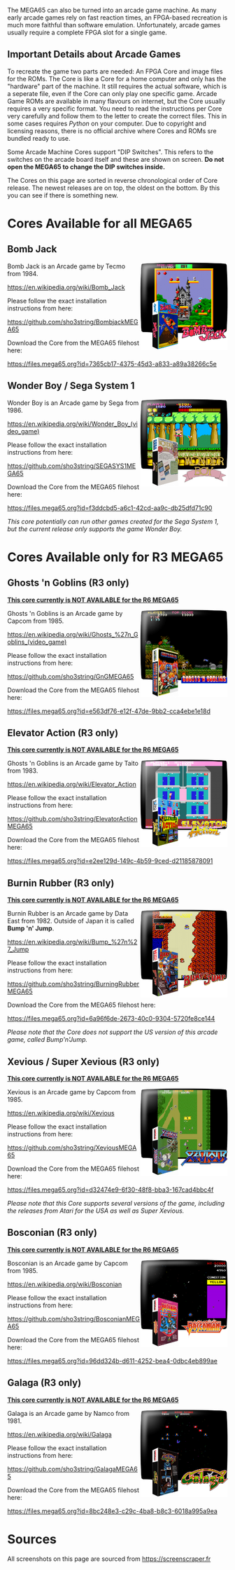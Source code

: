 
The MEGA65 can also be turned into an arcade game machine. As many early arcade games rely on fast reaction times, an FPGA-based recreation is much more faithful than software emulation. Unfortunately, arcade games usually require a complete FPGA slot for a single game.

## Important Details about Arcade Games

To recreate the game two parts are needed: An FPGA Core and image files for the ROMs. The Core is like a Core for a home computer and only has the "hardware" part of the machine. It still requires the actual software, which is a seperate file, even if the Core can only play one specific game. Arcade Game ROMs are available in many flavours on internet, but the Core usually requires a very specific format. You need to read the instructions per Core very carefully and follow them to the letter to create the correct files. This in some cases requires _Python_ on your computer. Due to copyright and licensing reasons, there is no official archive where Cores and ROMs sre bundled ready to use.

Some Arcade Machine Cores support "DIP Switches". This refers to the switches on the arcade board itself and these are shown on screen. **Do not open the MEGA65 to change the DIP switches inside.**

The Cores on this page are sorted in reverse chronological order of Core release. The newest releases are on top, the oldest on the bottom. By this you can see if there is something new.

# Cores Available for all MEGA65

## Bomb Jack
<img src="BombJack.png" style="float:right;width:200px">
Bomb Jack is an Arcade game by Tecmo from 1984.

https://en.wikipedia.org/wiki/Bomb_Jack

Please follow the exact installation instructions from here:

https://github.com/sho3string/BombjackMEGA65

Download the Core from the MEGA65 filehost here:

https://files.mega65.org?id=7365cb17-4375-45d3-a833-a89a38266c5e


## Wonder Boy / Sega System 1
<img src="WonderBoy.png" style="float:right;width:200px">
Wonder Boy is an Arcade game by Sega from 1986.

https://en.wikipedia.org/wiki/Wonder_Boy_(video_game)

Please follow the exact installation instructions from here:

https://github.com/sho3string/SEGASYS1MEGA65

Download the Core from the MEGA65 filehost here:

https://files.mega65.org?id=f3ddcbd5-a6c1-42cd-aa9c-db25dfd71c90

_This core potentially can run other games created for the Sega System 1, but the current release only supports the game Wonder Boy._

# Cores Available only for R3 MEGA65

## Ghosts 'n Goblins (R3 only)
[**This core currently is NOT AVAILABLE for the R6 MEGA65**](mega65-revisions-and-cores.html)

<img src="GhostNGoblins.png" style="float:right;width:200px">

Ghosts 'n Goblins is an Arcade game by Capcom from 1985.

https://en.wikipedia.org/wiki/Ghosts_%27n_Goblins_(video_game)

Please follow the exact installation instructions from here:

https://github.com/sho3string/GnGMEGA65

Download the Core from the MEGA65 filehost here:

https://files.mega65.org?id=e563df76-e12f-47de-9bb2-cca4ebe1e18d


## Elevator Action (R3 only)
[**This core currently is NOT AVAILABLE for the R6 MEGA65**](mega65-revisions-and-cores.html)

<img src="ElevatorAction.png" style="float:right;width:200px">

Ghosts 'n Goblins is an Arcade game by Taito from 1983.

https://en.wikipedia.org/wiki/Elevator_Action

Please follow the exact installation instructions from here:

https://github.com/sho3string/ElevatorActionMEGA65

Download the Core from the MEGA65 filehost here:

https://files.mega65.org?id=e2ee129d-149c-4b59-9ced-d21185878091

## Burnin Rubber (R3 only)
[**This core currently is NOT AVAILABLE for the R6 MEGA65**](mega65-revisions-and-cores.html)

<img src="BurninRubber.png" style="float:right;width:200px">

Burnin Rubber is an Arcade game by Data East from 1982. Outside of Japan it is called **Bump 'n' Jump**.

https://en.wikipedia.org/wiki/Bump_%27n%27_Jump

Please follow the exact installation instructions from here:

https://github.com/sho3string/BurningRubberMEGA65

Download the Core from the MEGA65 filehost here:

https://files.mega65.org?id=6a96f6de-2673-40c0-9304-5720fe8ce144

_Please note that the Core does not support the US version of this arcade game, called Bump'n'Jump._

## Xevious / Super Xevious (R3 only)
[**This core currently is NOT AVAILABLE for the R6 MEGA65**](mega65-revisions-and-cores.html)

<img src="Xevious.png" style="float:right;width:200px">

Xevious is an Arcade game by Capcom from 1985.

https://en.wikipedia.org/wiki/Xevious

Please follow the exact installation instructions from here:

https://github.com/sho3string/XeviousMEGA65

Download the Core from the MEGA65 filehost here:

https://files.mega65.org?id=d32474e9-6f30-48f8-bba3-167cad4bbc4f

_Please note that this Core supports several versions of the game, including the releases from Atari for the USA as well as Super Xevious._

## Bosconian (R3 only)
[**This core currently is NOT AVAILABLE for the R6 MEGA65**](mega65-revisions-and-cores.html)

<img src="Bosconian.png" style="float:right;width:200px">

Bosconian is an Arcade game by Capcom from 1985.

https://en.wikipedia.org/wiki/Bosconian

Please follow the exact installation instructions from here:

https://github.com/sho3string/BosconianMEGA65

Download the Core from the MEGA65 filehost here:

https://files.mega65.org?id=96dd324b-d611-4252-bea4-0dbc4eb899ae

## Galaga (R3 only)
[**This core currently is NOT AVAILABLE for the R6 MEGA65**](mega65-revisions-and-cores.html)

<img src="Galaga.png" style="float:right;width:200px">

Galaga is an Arcade game by Namco from 1981.

https://en.wikipedia.org/wiki/Galaga

Please follow the exact installation instructions from here:

https://github.com/sho3string/GalagaMEGA65

Download the Core from the MEGA65 filehost here:

https://files.mega65.org?id=8bc248e3-c29c-4ba8-b8c3-6018a995a9ea


# Sources
All screenshots on this page are sourced from https://screenscraper.fr
